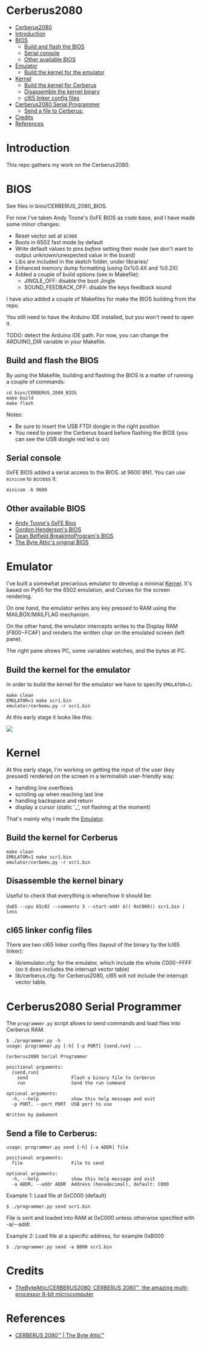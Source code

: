 # Cerberus2080

- [Cerberus2080](#cerberus2080)
- [Introduction](#introduction)
- [BIOS](#bios)
  - [Build and flash the BIOS](#build-and-flash-the-bios)
  - [Serial console](#serial-console)
  - [Other available BIOS](#other-available-bios)
- [Emulator](#emulator)
  - [Build the kernel for the emulator](#build-the-kernel-for-the-emulator)
- [Kernel](#kernel)
  - [Build the kernel for Cerberus](#build-the-kernel-for-cerberus)
  - [Disassemble the kernel binary](#disassemble-the-kernel-binary)
  - [cl65 linker config files](#cl65-linker-config-files)
- [Cerberus2080 Serial Programmer](#cerberus2080-serial-programmer)
  - [Send a file to Cerberus:](#send-a-file-to-cerberus)
- [Credits](#credits)
- [References](#references)

# Introduction

This repo gathers my work on the Cerberus2080.

# BIOS

See files in bios/CERBERUS_2080_BIOS.

For now I've taken Andy Toone's 0xFE BIOS as code base, and I have made some minor changes:
- Reset vector set at `$C000`
- Boots in 6502 fast mode by default
- Write default values to pins *before* setting their mode (we don't want to output unknown/unexpected value in the board)
- Libs are included in the sketch folder, under libraries/
- Enhanced memory dump formatting (using 0x%0.4X and %0.2X)
- Added a couple of build options (see in Makefile):
  - JINGLE_OFF: disable the boot Jingle
  - SOUND_FEEDBACK_OFF: disable the keys feedback sound

I have also added a couple of Makefiles for make the BIOS building from the repo.

You still need to have the Arduino IDE installed, but you won't need to open it.

TODO: detect the Arduino IDE path. For now, you can change the ARDUINO_DIR variable in your Makefile.

## Build and flash the BIOS

By using the Makefile, building and flashing the BIOS is a matter of running a couple of commands:

```
cd bios/CERBERUS_2080_BIOS
make build
make flash
```

Notes:
- Be sure to insert the USB FTDI dongle in the right position
- You need to power the Cerberus board before flashing the BIOS (you can see the USB dongle red led is on)

## Serial console

0xFE BIOS added a serial access to the BIOS. at 9600 8N1. You can use `minicom` to access it:

```
minicom -b 9600
```

## Other available BIOS

- [Andy Toone's 0xFE Bios](https://github.com/atoone/CERBERUS2080/tree/main/CAT)
- [Gordon Henderson's BIOS](https://project-downloads.drogon.net/cerberus2080/)
- [Dean Belfield BreakIntoProgram's BIOS](https://github.com/breakintoprogram/cerberus-bbc-basic/tree/main/cat)
- [The Byte Attic's original BIOS](https://github.com/TheByteAttic/CERBERUS2080/tree/main/CAT)

# Emulator

I've built a somewhat precarious emulator to develop a minimal [Kernel](#kernel). It's based on Py65 for the 6502 emulation, and Curses for the screen rendering.

On one hand, the emulator writes any key pressed to RAM using the MAILBOX/MAILFLAG mechanism.

On the other hand, the emulator intercepts writes to the Display RAM ($F800-$FCAF) and renders the written char on the emulated screen (left pane).

The right pane shows PC, some variables watches, and the bytes at PC.

## Build the kernel for the emulator

In order to build the kernel for the emulator we have to specify `EMULATOR=1`:

```
make clean
EMULATOR=1 make scr1.bin
emulator/cerbemu.py -r scr1.bin
```

At this early stage it looks like this:

![](asset/Emulator.gif)

# Kernel

At this early stage, I'm working on getting the input of the user (key pressed) rendered on the screen in a terminalish user-friendly way:
- handling line overflows
- scrolling up when reaching last line
- handling backspace and return
- display a cursor (static '_', not flashing at the moment)

That's mainly why I made the [Emulator](#emulator).

## Build the kernel for Cerberus

```
make clean
EMULATOR=1 make scr1.bin
emulator/cerbemu.py -r scr1.bin
```

## Disassemble the kernel binary

Useful to check that everything is where/how it should be:

```
da65 --cpu 65c02 --comments 3 --start-addr $(( 0xC000)) scr1.bin | less
```

## cl65 linker config files

There are two cl65 linker config files (layout of the binary by the lcl65 linker):
- lib/emulator.cfg: for the emulator, which include the whole $C000-$FFFF (so it does includes the interrupt vector table)
- lib/cerberus.cfg: for Cerberus2080, cl65 will not include the interrupt vector table.

# Cerberus2080 Serial Programmer

The `programmer.py` script allows to send commands and load files into Cerberus RAM.

```
$ ./programmer.py -h
usage: programmer.py [-h] [-p PORT] {send,run} ...

Cerberus2080 Serial Programmer

positional arguments:
  {send,run}
    send                Flash a binary file to Cerberus
    run                 Send the run command

optional arguments:
  -h, --help            show this help message and exit
  -p PORT, --port PORT  USB port to use

Written by @adumont
```

## Send a file to Cerberus:

```
usage: programmer.py send [-h] [-a ADDR] file

positional arguments:
  file                  File to send

optional arguments:
  -h, --help            show this help message and exit
  -a ADDR, --addr ADDR  Address (hexadecimal), default: C000
```

Example 1: Load file at 0xC000 (default)

```
$ ./programmer.py send scr1.bin
```

File is sent and loaded into RAM at 0xC000 unless otherwise specified with -a/--addr.

Example 2: Load file at a specific address, for example 0xB000

```
$ ./programmer.py send -a B000 scr1.bin
```
# Credits

- [TheByteAttic/CERBERUS2080: CERBERUS 2080™, the amazing multi-processor 8-bit microcomputer](https://github.com/TheByteAttic/CERBERUS2080)

# References

- [CERBERUS 2080™ | The Byte Attic™](https://www.thebyteattic.com/p/cerberus-2080.html?view=magazine)